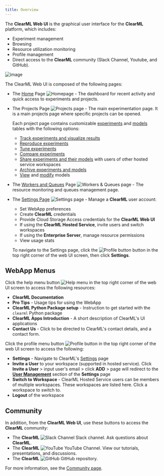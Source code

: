 ```yaml
---
title: Overview
---
```


The **ClearML Web UI** is the graphical user interface for the **ClearML** platform, which includes:
* Experiment management
* Browsing
* Resource utilization monitoring
* Profile management
* Direct access to the **ClearML** community (Slack Channel, Youtube, and GitHub).

![image](../img/webapp_screenshots.gif)


The ClearML Web UI is composed of the following pages:
* The [Home](webapp_home.md) Page <img src="/docs/latest/icons/ico-homepage.svg" alt="Homepage" className="icon size-md" /> - 
  The dashboard for recent activity and quick access to experiments and projects.
* The Projects Page <img src="/docs/latest/icons/ico-projects.svg" alt="Projects page" className="icon size-md" /> - The main experimentation page. 
  It is a main projects page where specific projects can be opened.

  Each project page contains customizable [experiments](webapp_exp_table.md) and [models](webapp_model_table.md) tables
  with the following options:
    * [Track experiments and visualize results](webapp_exp_track_visual.md)
    * [Reproduce experiments](webapp_exp_reproducing.md)
    * [Tune experiments](webapp_exp_tuning.md)
    * [Compare experiments](webapp_exp_comparing.md)
    * [Share experiments and their models](webapp_exp_sharing.md) with users of other hosted service workspaces
    * [Archive experiments and models](webapp_archiving.md)
    * [View](webapp_model_viewing.md) and [modify](webapp_model_modifying.md) models

* The [Workers and Queues](webapp_workers_queues.md) Page <img src="/docs/latest/icons/ico-workers.svg" alt="Workers & Queues page" className="icon size-md" /> - 
  The resource monitoring and queues management page.
  
* The [Settings Page](webapp_profile.md) <img src="/docs/latest/icons/ico-settings.svg" alt="Settings page" className="icon size-md" /> - 
  Manage a **ClearML** user account:
  * Set WebApp preferences
  * Create **ClearML** credentials
  * Provide Cloud Storage Access credentials for the **ClearML Web UI**
  * If using the **ClearML Hosted Service**, invite users and switch workspaces
  * If using the **Enterprise Server**, manage resource permissions
  * View usage stats
  
  To navigate to the Settings page, click the <img src="/docs/latest/icons/ico-me.svg" alt="Profile button" className="icon size-lg space-sm" /> 
  button in the top right corner of the web UI screen, then click **Settings**.

## WebApp Menus 

Click the help menu button <img src="/docs/latest/icons/ico-help-outlined.svg" alt="Help menu" className="icon size-lg space-sm" /> 
   in the top right corner of the web UI screen to access the following resources: 
* **ClearML Documentation**
* **Pro Tips** - Usage tips for using the WebApp
* **ClearML Python Package setup** - Instruction to get started with the `clearml` Python package
* **ClearML Apps Introduction** - A short description of ClearML's UI applications
* **Contact Us** - Click to be directed to ClearML's contact details, and a contact form. 

Click the profile menu button <img src="/docs/latest/icons/ico-me.svg" alt="Profile button" className="icon size-lg space-sm" /> 
  in the top right corner of the web UI screen to access the following: 
* **Settings** - Navigate to ClearML's [Settings](webapp_profile.md) page
* **Invite a User** to your workspace (supported in hosted service). Click **Invite a User** > input user's 
email > click **ADD** > page will redirect to the [**User Management**](webapp_profile.md#user-management) section of 
  the **Settings** page 
* **Switch to Workspace** - ClearML Hosted Service users can be members of multiple workspaces. These workspaces are listed here. 
  Click a workspace to switch to.
* **Logout** of the workspace 

## Community 

In addition, from the **ClearML Web UI**, use these buttons to access the **ClearML** community:

* The **ClearML** <img src="/docs/latest/icons/ico-slack-c.svg" alt="Slack Channel" className="icon size-md" /> Slack channel. Ask questions about **ClearML**.
* The **ClearML** <img src="/docs/latest/icons/ico-youtube.svg" alt="YouTube" className="icon size-md" /> YouTube Channel. View our tutorials, presentations, and discussions.
* The **ClearML** <img src="/docs/latest/icons/ico-github.svg" alt="GitHub" className="icon size-md" /> GitHub repository.



For more information, see the [Community page](../community.md).

